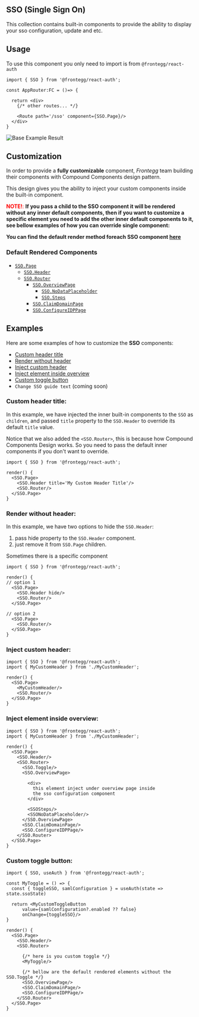 ## SSO (Single Sign On)
This collection contains built-in components to provide the ability to display your sso configuration, update and etc.

## Usage

To use this component you only need to import is from `@frontegg/react-auth`

```tsx
import { SSO } from '@frontegg/react-auth';

const AppRouter:FC = ()=> {

  return <div>
    {/* other routes... */}

    <Route path='/sso' component={SSO.Page}/>
  </div>
}
```

![Base Example Result](https://github.com/frontegg/frontegg-react/raw/master/imgs/sso-basic-example.png)

## Customization

In order to provide a **fully customizable** component, *Frontegg* team building their components with Compound Components design pattern.

This design gives you the ability to inject your custom components inside the built-in component.

<font color='red'>**NOTE!**:</font> **If you pass a child to the SSO component
it will be rendered without any inner default components, then if you want to customize a specific element
you need to add the other inner default components to it, see bellow examples of how
you can override single component:**

**You can find the default render method foreach SSO component [here](#default-rendered-components)**

### Default Rendered Components

- [`SSO.Page`](./SSOPage.tsx#L47)
  - [`SSO.Header`](./SSOPage.tsx#L15)
  - [`SSO.Router`](./SSORouter.tsx#L28)
    - [`SSO.OverviewPage`](./SSOOverviewPage/SSOOverviewPage.tsx#L17)
      - [`SSO.NoDataPlaceholder`](./SSOOverviewPage/SSONoDataPlaceholder.tsx#L16)
      - [`SSO.Steps`](./SSOOverviewPage/SSOSteps.tsx#L24)
    - [`SSO.ClaimDomainPage`](./SSOClaimDomainPage/SSOClaimDomainPage.tsx)
    - [`SSO.ConfigureIDPPage`](./SSOConfigureIDPPage/SSOConfigureIDPPage.tsx)


## Examples

Here are some examples of how to customize the **SSO** components:

- [Custom header title](#custom-header-title)
- [Render without header](#render-header-title)
- [Inject custom header](#inject-custom-header)
- [Inject element inside overview](#inject-element-inside-overview)
- [Custom toggle button](#inject-element-inside-overview)
- `Change SSO guide text` (coming soon)

### Custom header title:

In this example, we have injected the inner built-in components to the `SSO` as `children`,
and passed `title` property to the `SSO.Header` to override its default `title` value.

Notice that we also added the `<SSO.Router>`, this is because how Compound Components Design works.
So you need to pass the default inner components if you don't want to override.
```tsx
import { SSO } from '@frontegg/react-auth';

render() {
  <SSO.Page>
    <SSO.Header title='My Custom Header Title'/>
    <SSO.Router/>
  </SSO.Page>
}
```

### Render without header:

In this example, we have two options to hide the `SSO.Header`:
1. pass hide property to the `SSO.Header` component.
2. just remove it from `SSO.Page` children.

Sometimes there is a specific component
```tsx
import { SSO } from '@frontegg/react-auth';

render() {
// option 1
  <SSO.Page>
    <SSO.Header hide/>
    <SSO.Router/>
  </SSO.Page>

// option 2
  <SSO.Page>
    <SSO.Router/>
  </SSO.Page>
}
```

### Inject custom header:

```tsx
import { SSO } from '@frontegg/react-auth';
import { MyCustomHeader } from './MyCustomHeader';

render() {
  <SSO.Page>
    <MyCustomHeader/>
    <SSO.Router/>
  </SSO.Page>
}

```


### Inject element inside overview:

```tsx
import { SSO } from '@frontegg/react-auth';
import { MyCustomHeader } from './MyCustomHeader';

render() {
  <SSO.Page>
    <SSO.Header/>
    <SSO.Router>
      <SSO.Toggle/>
      <SSO.OverviewPage>

        <div>
          this element inject under overview page inside
          the sso configuration component
        </div>

        <SSOSteps/>
        <SSONoDataPlaceholder/>
      </SSO.OverviewPage>
      <SSO.ClaimDomainPage/>
      <SSO.ConfigureIDPPage/>
    </SSO.Router>
  </SSO.Page>
}

```


### Custom toggle button:

```tsx
import { SSO, useAuth } from '@frontegg/react-auth';

const MyToggle = () => {
  const { toggleSSO, samlConfiguration } = useAuth(state => state.ssoState)

  return <MyCustomToggleButton
      value={samlConfiguration?.enabled ?? false}
      onChange={toggleSSO}/>
}

render() {
  <SSO.Page>
    <SSO.Header/>
    <SSO.Router>

      {/* here is you custom toggle */}
      <MyToggle/>

      {/* bellow are the default rendered elements without the SSO.Toggle */}
      <SSO.OverviewPage/>
      <SSO.ClaimDomainPage/>
      <SSO.ConfigureIDPPage/>
    </SSO.Router>
  </SSO.Page>
}
```





